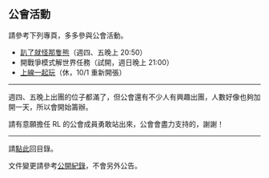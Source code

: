 ## 公會活動

請參考下列專頁，多多參與公會活動。

- [趴了就怪那隻熊](https://badbadweather.github.io/raid.html)（週四、五晚上 20:50）
- 開戰爭模式解世界任務（試開，週日晚上 21:00）
- [上線一起玩](https://badbadweather.github.io/mon.html)（休，10/1 重新開張）

--- 

週四、五晚上出團的位子都滿了，但公會還有不少人有興趣出團，人數好像也夠加開一天，所以會開始籌辦。

請有意願擔任 RL 的公會成員勇敢站出來，公會會盡力支持的，謝謝！

--- 

請[點此](https://badbadweather.github.io/)回目錄。

文件變更請參考[公開紀錄](https://github.com/badbadweather/badbadweather.github.io/commits/master/activities.md)，不會另外公告。
